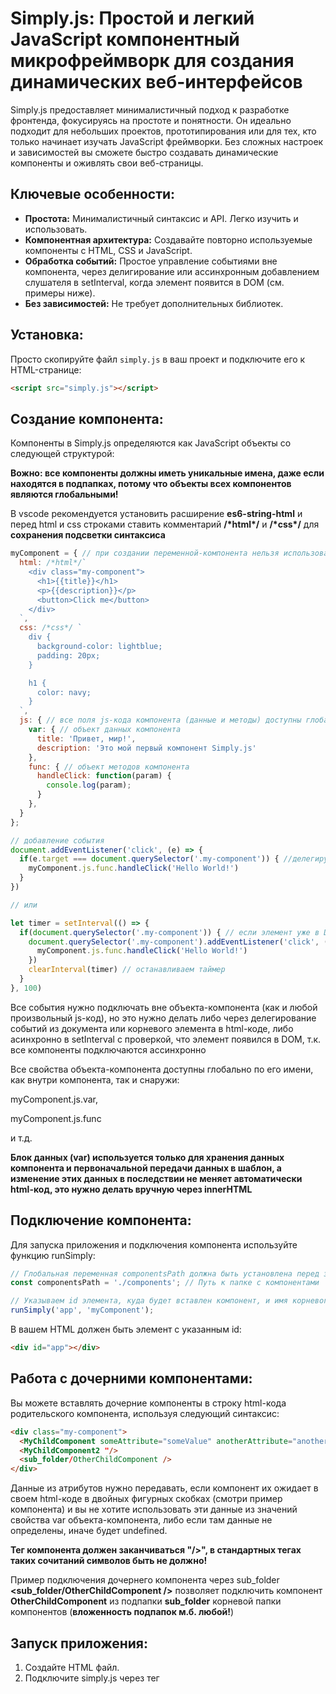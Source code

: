 # Simply.js: Простой и легкий JavaScript компонентный микрофреймворк для создания динамических веб-интерфейсов

Simply.js предоставляет минималистичный подход к разработке фронтенда, фокусируясь на простоте и понятности. Он идеально подходит для небольших проектов, прототипирования или для тех, кто только начинает изучать JavaScript фреймворки.  Без сложных настроек и зависимостей вы сможете быстро создавать динамические компоненты и оживлять свои веб-страницы.

## Ключевые особенности:

* **Простота:** Минималистичный синтаксис и API. Легко изучить и использовать.
* **Компонентная архитектура:** Создавайте повторно используемые компоненты с HTML, CSS и JavaScript.
* **Обработка событий:**  Простое управление событиями вне компонента, через делигирование или ассинхронным добавлением слушателя в setInterval, когда элемент появится в DOM (см. примеры ниже).
* **Без зависимостей:**  Не требует дополнительных библиотек.


## Установка:

Просто скопируйте файл `simply.js` в ваш проект и подключите его к HTML-странице:

```html
<script src="simply.js"></script>
```

## Создание компонента:

Компоненты в Simply.js определяются как JavaScript объекты со следующей структурой:

**Вожно: все компоненты должны иметь уникальные имена, даже если находятся в подпапках, потому что объекты всех компонентов являются глобальными!**

В vscode рекомендуется установить расширение **es6-string-html** и перед html и css строками ставить комментарий **/\*html\*/** и **/\*css\*/** для **сохранения подсветки синтаксиса**

```js
myComponent = { // при создании переменной-компонента нельзя использовать ключевые слова var, let, const, потому что все компоненты находятся в глобальной области видимости и являются свойствами объекта window
  html: /*html*/`
    <div class="my-component">
      <h1>{{title}}</h1>
      <p>{{description}}</p>
      <button>Click me</button>
    </div>
  `,
  css: /*css*/ `
    div {
      background-color: lightblue;
      padding: 20px;
    }

    h1 {
      color: navy;
    }
  `,
  js: { // все поля js-кода компонента (данные и методы) доступны глобально через myComponent
    var: { // объект данных компонента
      title: 'Привет, мир!',
      description: 'Это мой первый компонент Simply.js'
    },
    func: { // объект методов компонента
      handleClick: function(param) {
        console.log(param);
      }
    },
  }
};

// добавление события
document.addEventListener('click', (e) => {
  if(e.target === document.querySelector('.my-component')) { //делегируем событие компоненту
    myComponent.js.func.handleClick('Hello World!')
  }
})

// или

let timer = setInterval(() => {
  if(document.querySelector('.my-component')) { // если элемент уже в DOM
    document.querySelector('.my-component').addEventListener('click', () => { // добавляем обработку события
      myComponent.js.func.handleClick('Hello World!')
    })
    clearInterval(timer) // останавливаем таймер
  }
}, 100)
```

Все события нужно подключать вне объекта-компонента (как и любой произвольный js-код), но это нужно делать либо через делегирование событий из документа или корневого элемента в html-коде, либо асинхронно в setInterval с проверкой, что элемент появился в DOM, т.к. все компоненты подключаются ассинхронно

Все свойства объекта-компонента доступны глобально по его имени, как внутри компонента, так и снаружи: 

myComponent.js.var,

myComponent.js.func

и т.д. 

**Блок данных (var) используется только для хранения данных компонента и первоначальной передачи данных в шаблон, а изменение этих данных в последствии не меняет автоматически html-код, это нужно делать вручную через innerHTML**

## Подключение компонента:

Для запуска приложения и подключения компонента используйте функцию runSimply:

```js
// Глобальная переменная componentsPath должна быть установлена перед запуском приложения
const componentsPath = './components'; // Путь к папке с компонентами

// Указываем id элемента, куда будет вставлен компонент, и имя корневого компонента
runSimply('app', 'myComponent'); 
```

В вашем HTML должен быть элемент с указанным id:

```html
<div id="app"></div>
```

## Работа с дочерними компонентами:

Вы можете вставлять дочерние компоненты в строку html-кода родительского компонента, используя следующий синтаксис:

```html
<div class="my-component">
  <MyChildComponent someAttribute="someValue" anotherAttribute="anotherValue"/>
  <MyChildComponent2 "/>
  <sub_folder/OtherChildComponent />
</div>
```

Данные из атрибутов нужно передавать, если компонент их ожидает в своем html-коде в двойных фигурных скобках (смотри пример компонента) и вы не хотите использовать эти данные из значений свойства var объекта-компонента, либо если там данные не определены, иначе будет undefined.

**Тег компонента должен заканчиваться "/>", в стандартных тегах таких сочитаний символов быть не должно!**

Пример подключения дочернего компонента через sub_folder **<sub_folder/OtherChildComponent />** позволяет подключить компонент **OtherChildComponent** из подпапки **sub_folder** корневой папки компонентов (**вложенность подпапок м.б. любой!**)

## Запуск приложения:

1. Создайте HTML файл.
2. Подключите simply.js через тег <script>перед вашим js-кодом (в теге head).
3. Создайте компонент как JavaScript объект в папке для компонентов.
4. В вашем js-коде создайте глобальную переменную componentsPath с сохранением пути до корневой папки компонентов.
5. Вызовите runSimply(), передав id корневого элемента и имя корневого компонента.
6. Откройте HTML файл в браузере.

## Пример:

[Вы можете посмотреть работающий пример использования Simply.js здесь!](https://github.com/ivalcode/ege.git "Сайт ЕГЭ по информатике")

## Лицензия:

**MIT**

